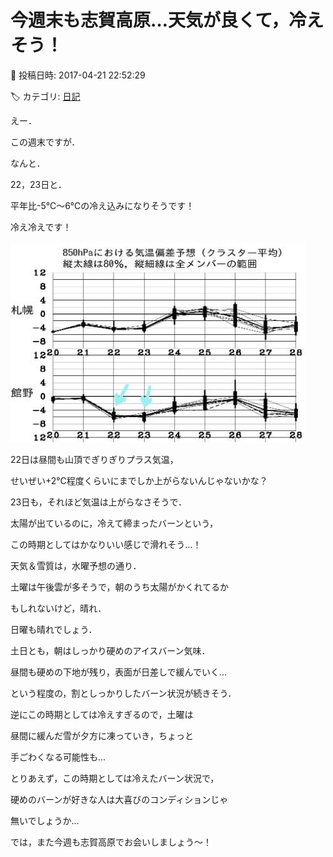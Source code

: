 # 今週末も志賀高原…天気が良くて，冷えそう！

📅 投稿日時: 2017-04-21 22:52:29

🏷️ カテゴリ: [日記](cc4b5682fb7b8b144980957a978653fb0.md)

えー．


この週末ですが．


なんと．


22，23日と．


平年比-5℃～6℃の冷え込みになりそうです！


冷え冷えです！




![b5e59aa9d61760fc32c2c13c08e9b9fb.jpg](images/b5e59aa9d61760fc32c2c13c08e9b9fb.jpg)







22日は昼間も山頂でぎりぎりプラス気温，


せいぜい+2℃程度くらいにまでしか上がらないんじゃないかな？


23日も，それほど気温は上がらなさそうで．





太陽が出ているのに，冷えて締まったバーンという，


この時期としてはかなりいい感じで滑れそう…！





天気＆雪質は，水曜予想の通り．


土曜は午後雲が多そうで，朝のうち太陽がかくれてるか


もしれないけど，晴れ．


日曜も晴れでしょう．





土日とも，朝はしっかり硬めのアイスバーン気味．


昼間も硬めの下地が残り，表面が日差しで緩んでいく…


という程度の，割としっかりしたバーン状況が続きそう．





逆にこの時期としては冷えすぎるので，土曜は


昼間に緩んだ雪が夕方に凍っていき，ちょっと


手ごわくなる可能性も…





とりあえず，この時期としては冷えたバーン状況で，


硬めのバーンが好きな人は大喜びのコンディションじゃ


無いでしょうか…





では，また今週も志賀高原でお会いしましょう～！
